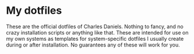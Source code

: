 # My dotfiles 
These are the official dotfiles of Charles Daniels. Nothing to fancy, and no crazy installation scripts or anything like that. These are intended for use on my own systems as templates for system-specific dotfiles I usually create during or after installation. No guarantees any of these will work for you.  